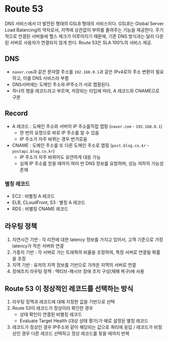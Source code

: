 # Route 53
DNS 서비스에서 더 발전된 형태의 GSLB 형태의 서비스이다.
GSLB는 Global Server Load Balancing의 약자로서, 지역에 상관없이 부하를 줄여주는 기능을 제공한다.
주기적으로 연결된 서버들에 헬스 체크가 이루어지기 때문에, 기존 DNS 방식과는 달리 다운된 서버로 사용자가 연결되지 않게 한다.
Route 53은 SLA 100%의 서비스 제공.

## DNS
- `naver.com`과 같은 문자열 주소를 `192.168.0.1`과 같은 IPv4로의 주소 변환이 필요하고, 이를 DNS 서비스라 부름
- DNS서버에는 도메인 주소와 IP주소가 서로 맵핑된다.
- 하나의 행을 레코드라고 부르며, 저장되는 타입에 따라, A 레코드와 CNAME으로 구분

## Record 
- A 레코드 : 도메인 주소와 서버의 IP 주소를직접 맵핑 (`naver.com` - `192.168.0.1`)
    - 한 번의 요청으로 바로 IP 주소를 알 수 있음
    - IP 주소가 자주 바뀌는 경우 번거로움
- CNAME : 도메인 주소를 또 다른 도메인 주소로 맵핑 (`post.blog.co.kr` - `postapi.blog.co.kr`)
    - IP 주소가 자주 바뀌어도 유연하게 대응 가능
    - 실제 IP 주소를 얻을 때까지 여러 번 DNS 정보를 요청하며, 성능 저하의 가능성 존재

### 별칭 레코드
- EC2 : 비별칭 A 레코드
- ELB, CLoudFront, S3 : 별칭 A 레코드
- RDS : 비별칭 CNAME 레코드 

## 라우팅 정책
1. 지연시간 기반 : 각 리전에 대한 latency 정보를 가지고 있어서, 고객 기준으로 가장 latency가 작은 서버와 연결
2. 가중치 기반 : 각 서버로 가는 트래픽의 비율을 조정하여, 특정 서버로 연결될 확률을 조정
3. 지역 기반 : 유저의 지역 정보를 기반으로 가까운 지역의 서버로 연결
4. 장애조치 라우팅 정책 : 액티브-패시브 장애 조치 구성(재해 복구)에 사용


## Route 53 이 정상적인 레코드를 선택하는 방식
1. 라우팅 정책과 레코드에 대해 지정한 값을 기반으로 선택
2. Route 53이 레코드가 정상이라 확인한 경우
    - 상태 확인이 연결된 비별칭 레코드
    - Evaluate Target Health (대상 상태 평가)가 예로 설정된 별칭 레코드 
3. 레코드가 정상인 경우 IP주소와 같이 해당되는 값으로 쿼리에 응답 / 레코드가 비정상인 경우 다른 레코드 선택하고 정상 레코드를 찾을 때까지 반복
